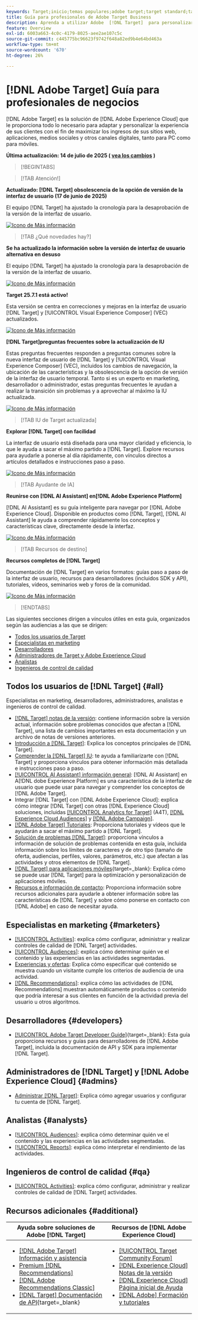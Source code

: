 ```yaml
---
keywords: Target;inicio;temas populares;adobe target;target standard;target premium;documentación de target;documentación de adobe target;guía para profesionales;guía para usuarios
title: Guía para profesionales de Adobe Target Business
description: Aprenda a utilizar Adobe  [!DNL Target]  para personalizar la experiencia de sus clientes con el fin de maximizar los ingresos de sus sitios web y móviles, aplicaciones y otros canales digitales.
feature: Overview
exl-id: 6003a663-4c0c-4179-8025-aee2ae107c5c
source-git-commit: c445775bc96623f9742f648a82ed9b4e64bd463a
workflow-type: tm+mt
source-wordcount: '670'
ht-degree: 26%

---
```


# [!DNL Adobe Target] Guía para profesionales de negocios

[!DNL Adobe Target] es la solución de [!DNL Adobe Experience Cloud] que le proporciona todo lo necesario para adaptar y personalizar la experiencia de sus clientes con el fin de maximizar los ingresos de sus sitios web, aplicaciones, medios sociales y otros canales digitales, tanto para PC como para móviles.

**Última actualización: 14 de julio de 2025 ( [vea los cambios](r-release-notes/doc-change.md) )**

>[!BEGINTABS]

>[!TAB Atención!]

**Actualizado: [!DNL Target] obsolescencia de la opción de versión de la interfaz de usuario (17 de junio de 2025)**

El equipo [!DNL Target] ha ajustado la cronología para la desaprobación de la versión de la interfaz de usuario.

[![Icono de Más información](/help/main/assets/learn-more.svg)](/help/main/r-release-notes/release-notes.md)

>[!TAB ¿Qué novedades hay?]

**Se ha actualizado la información sobre la versión de interfaz de usuario alternativa en desuso**

El equipo [!DNL Target] ha ajustado la cronología para la desaprobación de la versión de la interfaz de usuario.

[![Icono de Más información](/help/main/assets/learn-more.svg)](/help/main/r-release-notes/release-notes.md)

**Target 25.7.1 está activo!**

Esta versión se centra en correcciones y mejoras en la interfaz de usuario [!DNL Target] y [!UICONTROL Visual Experience Composer] (VEC) actualizados.

[![Icono de Más información](/help/main/assets/learn-more.svg)](/help/main/r-release-notes/release-notes.md)

**[!DNL Target]preguntas frecuentes sobre la actualización de IU**

Estas preguntas frecuentes responden a preguntas comunes sobre la nueva interfaz de usuario de [!DNL Target] y [!UICONTROL Visual Experience Composer] (VEC), incluidos los cambios de navegación, la ubicación de las características y la obsolescencia de la opción de versión de la interfaz de usuario temporal. Tanto si es un experto en marketing, desarrollador o administrador, estas preguntas frecuentes le ayudan a realizar la transición sin problemas y a aprovechar al máximo la IU actualizada.

[![Icono de Más información](/help/main/assets/learn-more.svg)](/help/main/c-intro/updated-ui-faq.md)

>[!TAB IU de Target actualizada]

**Explorar [!DNL Target] con facilidad**

La interfaz de usuario está diseñada para una mayor claridad y eficiencia, lo que le ayuda a sacar el máximo partido a [!DNL Target]. Explore recursos para ayudarle a ponerse al día rápidamente, con vínculos directos a artículos detallados e instrucciones paso a paso.

[![Icono de Más información](/help/main/assets/learn-more.svg)](/help/main/c-intro/understand-the-target-ui.md)

>[!TAB Ayudante de IA]

**Reunirse con [!DNL AI Assistant] en[!DNL Adobe Experience Platform]**

[!DNL AI Assistant] es su guía inteligente para navegar por [!DNL Adobe Experience Cloud]. Disponible en productos como [!DNL Target], [!DNL AI Assistant] le ayuda a comprender rápidamente los conceptos y características clave, directamente desde la interfaz.

[![Icono de Más información](/help/main/assets/learn-more.svg)](/help/main/c-intro/ai-assistant.md)

>[!TAB Recursos de destino]

**Recursos completos de [!DNL Target]**

Documentación de [!DNL Target] en varios formatos: guías paso a paso de la interfaz de usuario, recursos para desarrolladores (incluidos SDK y API), tutoriales, vídeos, seminarios web y foros de la comunidad.

[![Icono de Más información](/help/main/assets/learn-more.svg)](/help/main/r-release-notes/target-documentation.md)

>[!ENDTABS]

Las siguientes secciones dirigen a vínculos útiles en esta guía, organizados según las audiencias a las que se dirigen:

- [Todos los usuarios de Target](#all)
- [Especialistas en marketing](#marketers)
- [Desarrolladores](#developers)
- [Administradores de Target y Adobe Experience Cloud](#admins)
- [Analistas](#analysts)
- [Ingenieros de control de calidad](#qa)

## Todos los usuarios de [!DNL Target] {#all}

Especialistas en marketing, desarrolladores, administradores, analistas e ingenieros de control de calidad.

- [[!DNL Target] notas de la versión](r-release-notes/release-notes.md): contiene información sobre la versión actual, información sobre problemas conocidos que afectan a [!DNL Target], una lista de cambios importantes en esta documentación y un archivo de notas de versiones anteriores.
- [Introducción a [!DNL Target]](c-intro/intro.md): Explica los conceptos principales de [!DNL Target].
- [Comprender la [!DNL Target] IU](/help/main/c-intro/understand-the-target-ui.md): te ayuda a familiarizarte con [!DNL Target] y proporciona vínculos para obtener información más detallada e instrucciones paso a paso.
- [[!UICONTROL AI Assistant] información general](/help/main/c-intro/ai-assistant.md): [!DNL AI Assistant] en A[!DNL dobe Experience Platform] es una característica de la interfaz de usuario que puede usar para navegar y comprender los conceptos de [!DNL Adobe Target].
- Integrar [!DNL Target] con [!DNL Adobe Experience Cloud]: explica cómo integrar [!DNL Target] con otras [!DNL Experience Cloud] soluciones, incluidas [[!UICONTROL Analytics for Target]](/help/main/c-integrating-target-with-mac/a4t/a4t.md) (A4T), [[!DNL Experience Cloud Audiences]](/help/main/c-integrating-target-with-mac/mmp.md) y [[!DNL Adobe Campaign]](/help/main/c-integrating-target-with-mac/campaign-and-target.md).
- [[!DNL Adobe Target] Tutoriales](https://experienceleague.adobe.com/docs/target-learn/tutorials/overview.html?lang=es): Proporciona tutoriales y vídeos que le ayudarán a sacar el máximo partido a [!DNL Target].
- [Solución de problemas [!DNL Target]](r-troubleshooting-target/troubleshooting-target.md): proporciona vínculos a información de solución de problemas contenida en esta guía, incluida información sobre los límites de caracteres y de otro tipo (tamaño de oferta, audiencias, perfiles, valores, parámetros, etc.) que afectan a las actividades y otros elementos de [!DNL Target].
- [[!DNL Target] para aplicaciones móviles](https://experienceleague.adobe.com/docs/target-dev/developer/mobile-apps/overview.html?lang=es){target=_blank}: Explica cómo se puede usar [!DNL Target] para la optimización y personalización de aplicaciones móviles.
- [Recursos e información de contacto](cmp-resources-and-contact-information.md): Proporciona información sobre recursos adicionales para ayudarle a obtener información sobre las características de [!DNL Target] y sobre cómo ponerse en contacto con [!DNL Adobe] en caso de necesitar ayuda.

## Especialistas en marketing {#marketers}

- [[!UICONTROL Activities]](c-activities/activities.md): explica cómo configurar, administrar y realizar controles de calidad de [!DNL Target] actividades.
- [[!UICONTROL Audiences]](c-target/target.md): explica cómo determinar quién ve el contenido y las experiencias en las actividades segmentadas.
- [Experiencias y ofertas](c-experiences/experiences.md): Explica cómo especificar qué contenido se muestra cuando un visitante cumple los criterios de audiencia de una actividad.
- [[!DNL Recommendations]](c-recommendations/recommendations.md): explica cómo las actividades de [!DNL Recommendations] muestran automáticamente productos o contenido que podría interesar a sus clientes en función de la actividad previa del usuario u otros algoritmos.

## Desarrolladores {#developers}

- [[!UICONTROL Adobe Target Developer Guide]](https://experienceleague.adobe.com/docs/target-dev/developer/overview.html?lang=es){target=_blank}: Esta guía proporciona recursos y guías para desarrolladores de [!DNL Adobe Target], incluida la documentación de API y SDK para implementar [!DNL Target].

## Administradores de [!DNL Target] y [!DNL Adobe Experience Cloud] {#admins}

- [Administrar [!DNL Target]](administrating-target/administrating-target.md): Explica cómo agregar usuarios y configurar tu cuenta de [!DNL Target].

## Analistas {#analysts}

- [[!UICONTROL Audiences]](c-target/target.md): explica cómo determinar quién ve el contenido y las experiencias en las actividades segmentadas.
- [[!UICONTROL Reports]](c-reports/reports.md): explica cómo interpretar el rendimiento de las actividades.

## Ingenieros de control de calidad {#qa}

- [[!UICONTROL Activities]](c-activities/activities.md): explica cómo configurar, administrar y realizar controles de calidad de [!DNL Target] actividades.

## Recursos adicionales {#additional}

| Ayuda sobre soluciones de Adobe [!DNL Target] | Recursos de [!DNL Adobe Experience Cloud] |
|--- |--- |
| <ul><li>[[!DNL Adobe Target] Información y asistencia](https://helpx.adobe.com/es/support/target.html)</li><li>[Premium [!DNL Recommendations]](c-recommendations/recommendations.md)</li><li>[[!DNL Adobe Recommendations Classic]](/help/main/assets/adobe-recommendations-classic.pdf)</li><li>[[!DNL Target] Documentación de API](https://experienceleague.adobe.com/docs/target-dev/developer/api/target-api-overview.html?lang=es){target=_blank}</li></ul> | <ul><li>[[!UICONTROL Target Community Forum]](https://experienceleaguecommunities.adobe.com/t5/adobe-target/ct-p/adobe-target-community?profile.language=es)</li><li>[[!DNL Experience Cloud] Notas de la versión](https://experienceleague.adobe.com/docs/release-notes/experience-cloud/current.html?lang=es)</li><li>[[!DNL Experience Cloud] Página inicial de Ayuda](https://helpx.adobe.com/es/support/experience-cloud.html)</li><li>[[!DNL Adobe] Formación y tutoriales](https://helpx.adobe.com/es/learning.html?promoid=KAUDK)</li></ul> |  |

